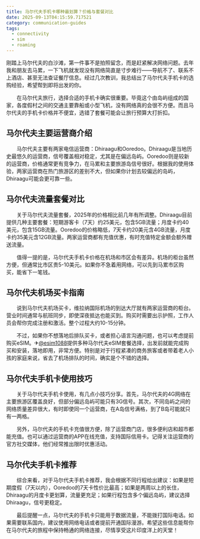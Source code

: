 ```yaml
---
title: 马尔代夫手机卡哪种最划算？价格与套餐对比
date: 2025-09-13T04:15:59.717521
category: communication-guides
tags:
  - connectivity
  - sim
  - roaming
---
```


刚踏上马尔代夫的白沙滩，第一件事不是拍照留念，而是赶紧解决网络问题。去年我和朋友去马累，一下飞机就发现没有网络简直是寸步难行——导航不了、联系不上酒店、甚至无法查证餐厅信息。经过几次教训，我总结出了马尔代夫手机卡的选购经验，希望帮到即将出发的你。

　　在马尔代夫旅行，选择合适的手机卡确实很重要。毕竟这个由岛屿组成的国家，各度假村之间的交通主要靠船或小型飞机，没有网络真的会很不方便。而且马尔代夫的手机卡价格并不便宜，选错了套餐可能会让旅行预算大打折扣。

## 马尔代夫主要运营商介绍

　　马尔代夫主要有两家电信运营商：Dhiraagu和Ooredoo。Dhiraagu是当地历史最悠久的运营商，信号覆盖相对稳定，尤其是在偏远岛屿。Ooredoo则是较新的运营商，价格通常更有竞争力，在马累和主要旅游岛信号很好。根据我的使用体验，两家运营商在热门旅游区的差别不大，但如果你计划去较偏远的岛屿，Dhiraagu可能会更可靠一些。

## 马尔代夫流量套餐对比

　　关于马尔代夫流量套餐，2025年的价格相比前几年有所调整。Dhiraagu目前提供几种主要套餐：短期游客卡（7天）约25美元，包含5GB流量；月度卡约40美元，包含15GB流量。Ooredoo的价格略低，7天卡约20美元含4GB流量，月度卡约35美元含12GB流量。两家运营商都有充值优惠，有时充值特定金额会额外赠送流量。

　　值得一提的是，马尔代夫手机卡价格在机场和市区会有差异。机场的柜台虽然方便，但通常比市区贵5-10美元。如果你不急着用网络，可以先到马累市区购买，能省下一笔钱。

## 马尔代夫机场买卡指南

　　说到马尔代夫机场买卡，维拉纳国际机场的到达大厅就有两家运营商的柜台。营业时间通常与航班同步，即使深夜抵达也能买到。购买时需要出示护照，工作人员会帮你完成注册和激活。整个过程大约10-15分钟。

　　不过，如果你不想落地后排队买卡，或者担心语言沟通问题，也可以考虑提前购买eSIM。✈[@esim1088](https://t.me/s/esim1088)提供多种马尔代夫eSIM套餐选择，出发前就能完成购买和安装，落地即用，非常方便。特别是对于行程紧凑的商务旅客或者带着老人小孩的家庭来说，省去了机场排队的时间，确实是个不错的选择。

## 马尔代夫手机卡使用技巧

　　关于马尔代夫手机卡使用，有几点小技巧分享。首先，马尔代夫的4G网络在主要旅游区覆盖良好，但部分偏远岛屿可能只有3G信号。其次，不同岛屿之间的网络质量差异很大，有时即使同一个运营商，在A岛信号满格，到了B岛可能就只有一两格。

　　另外，马尔代夫的手机卡充值很方便，除了运营商门店，很多便利店和超市都能充值。也可以通过运营商的APP在线充值，支持国际信用卡。记得关注运营商的官方社交媒体，他们经常推出限时优惠活动。

## 马尔代夫手机卡推荐

　　综合来看，对于马尔代夫手机卡推荐，我会根据不同行程给出建议：如果是短期度假（7天以内），Ooredoo的7天卡性价比最高；如果是两周以上的长住，Dhiraagu的月度卡更划算，流量更充足；如果行程包含多个偏远岛屿，建议选择Dhiraagu，信号更稳定。

　　最后提醒一点，马尔代夫的手机卡只能用于数据流量，不能拨打国际电话。如果需要联系国内，建议使用网络电话或者提前开通国际漫游。希望这些信息能帮你在马尔代夫的旅程中保持畅通的网络连接，尽情享受这片印度洋上的天堂！